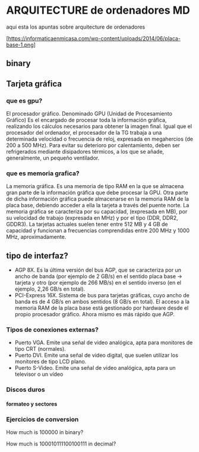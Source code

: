 # ARQUITECTURE de ordenadores MD



aqui esta los apuntas sobre arquitecture de ordenadores 


[https://informaticaenmicasa.com/wp-content/uploads/2014/06/placa-base-1.png]  



## binary  



## Tarjeta gráfica

### que es gpu?


El procesador gráfico. Denominado GPU (Unidad de Procesamiento Gráfico) 
Es el encargado de procesar toda la información gráfica, realizando los cálculos necesarios 
para obtener la imagen final. Igual que el procesador del ordenador, el procesador de la TG 
trabaja a una determinada velocidad o frecuencia de reloj, expresada en megahercios (de 
200  a  500  MHz).  Para  evitar  su  deterioro  por  calentamiento,  deben  ser  refrigerados 
mediante disipadores térmicos, a los que se añade, generalmente, un pequeño ventilador. 




### que es memoria grafica?


La memoria gráfica. Es  una memoria de tipo RAM en la que se almacena gran parte de la 
información gráfica que debe procesar la GPU. Otra parte de dicha información gráfica puede 
almacenarse en la memoria RAM de la placa base, debiendo acceder a ella la tarjeta a través 
del puente norte. La memoria gráfica se caracteriza por su  capacidad, (expresada en MB), 
por  su  velocidad  de  trabajo  (expresada  en  MHz)  y  por  el  tipo  (DDR,  DDR2,  GDDR3).  La 
tarjetas actuales suelen tener entre 512 MB  y 4 GB de capacidad y funcionan a frecuencias 
comprendidas entre 200 MHz y 1000 MHz, aproximadamente.


##  tipo de interfaz?


- AGP 8X. Es la última versión del bus AGP, que se caracteriza por un ancho de banda 
(por ejemplo de 2 GB/s) en el sentido placa base -> tarjeta y otro (por ejemplo de 266 
MB/s) en el sentido inverso (en el ejemplo, 2,26 GB/s en total).
- PCI-Express 16X. Sistema de bus para tarjetas gráficas, cuyo ancho de banda es de 4 
GB/s en ambos sentidos (8 GB/s en total). El acceso a la memoria RAM de la placa base 
está gestionado por hardware desde el propio procesador gráfico. Ahora mismo es más 
rápido que AGP. 


### Tipos de conexiones externas?

- Puerto  VGA.  Emite  una  señal  de  video  analógica,  apta  para  monitores  de  tipo  CRT 
(normales). 
- Puerto DVI. Emite una señal de video digital, que suelen utilizar los monitores de tipo 
LCD plano. 
- Puerto S-Video. Emite una señal de video analógica, apta para un televisor o un vídeo
 

### Discos duros 

#### formateo y sectores 





### Ejercicios de conversion

How much is 100000 in binary?


How much is 100010111100100111 in decimal?

